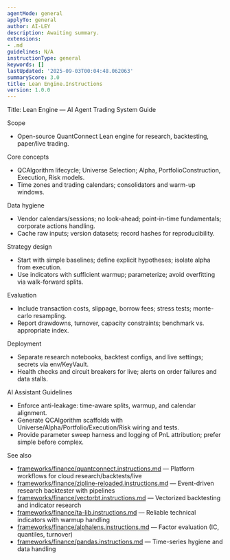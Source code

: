 ```yaml
---
agentMode: general
applyTo: general
author: AI-LEY
description: Awaiting summary.
extensions:
- .md
guidelines: N/A
instructionType: general
keywords: []
lastUpdated: '2025-09-03T00:04:48.062063'
summaryScore: 3.0
title: Lean Engine.Instructions
version: 1.0.0
---
```


Title: Lean Engine — AI Agent Trading System Guide

Scope
- Open-source QuantConnect Lean engine for research, backtesting, paper/live trading.

Core concepts
- QCAlgorithm lifecycle; Universe Selection; Alpha, PortfolioConstruction, Execution, Risk models.
- Time zones and trading calendars; consolidators and warm-up windows.

Data hygiene
- Vendor calendars/sessions; no look-ahead; point-in-time fundamentals; corporate actions handling.
- Cache raw inputs; version datasets; record hashes for reproducibility.

Strategy design
- Start with simple baselines; define explicit hypotheses; isolate alpha from execution.
- Use indicators with sufficient warmup; parameterize; avoid overfitting via walk-forward splits.

Evaluation
- Include transaction costs, slippage, borrow fees; stress tests; monte-carlo resampling.
- Report drawdowns, turnover, capacity constraints; benchmark vs. appropriate index.

Deployment
- Separate research notebooks, backtest configs, and live settings; secrets via env/KeyVault.
- Health checks and circuit breakers for live; alerts on order failures and data stalls.

AI Assistant Guidelines
- Enforce anti-leakage: time-aware splits, warmup, and calendar alignment.
- Generate QCAlgorithm scaffolds with Universe/Alpha/Portfolio/Execution/Risk wiring and tests.
- Provide parameter sweep harness and logging of PnL attribution; prefer simple before complex.


See also
- [frameworks/finance/quantconnect.instructions.md](../finance/quantconnect.instructions.md) — Platform workflows for cloud research/backtests/live
- [frameworks/finance/zipline-reloaded.instructions.md](../finance/zipline-reloaded.instructions.md) — Event-driven research backtester with pipelines
- [frameworks/finance/vectorbt.instructions.md](../finance/vectorbt.instructions.md) — Vectorized backtesting and indicator research
- [frameworks/finance/ta-lib.instructions.md](../finance/ta-lib.instructions.md) — Reliable technical indicators with warmup handling
- [frameworks/finance/alphalens.instructions.md](../finance/alphalens.instructions.md) — Factor evaluation (IC, quantiles, turnover)
- [frameworks/finance/pandas.instructions.md](../finance/pandas.instructions.md) — Time-series hygiene and data handling